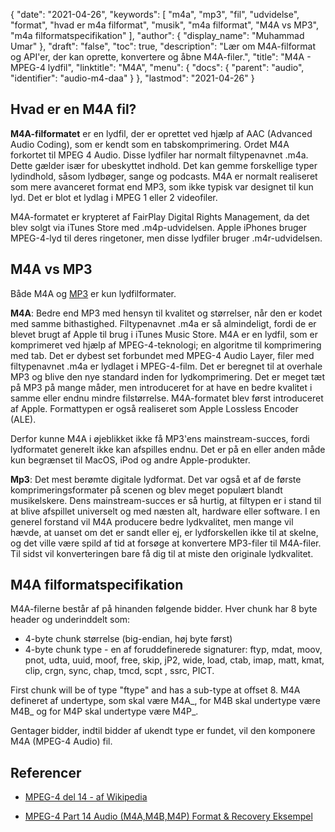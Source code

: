 {
  "date": "2021-04-26",
  "keywords": [
"m4a",
"mp3",
"fil",
"udvidelse",
"format",
"hvad er m4a filformat",
"musik",
"m4a filformat",
"M4A vs MP3",
"m4a filformatspecifikation"
],
  "author": {
    "display_name": "Muhammad Umar"
},
  "draft": "false",
  "toc": true,
  "description": "Lær om M4A-filformat og API'er, der kan oprette, konvertere og åbne M4A-filer.",
  "title": "M4A - MPEG-4 lydfil",
  "linktitle": "M4A",
  "menu": {
    "docs": {
      "parent": "audio",
      "identifier": "audio-m4-daa"
}
},
  "lastmod": "2021-04-26"
}

## Hvad er en M4A fil?

**M4A-filformatet** er en lydfil, der er oprettet ved hjælp af AAC (Advanced Audio Coding), som er kendt som en tabskomprimering. Ordet M4A forkortet til MPEG 4 Audio. Disse lydfiler har normalt filtypenavnet .m4a. Dette gælder især for ubeskyttet indhold. Det kan gemme forskellige typer lydindhold, såsom lydbøger, sange og podcasts. M4A er normalt realiseret som mere avanceret format end MP3, som ikke typisk var designet til kun lyd. Det er blot et lydlag i MPEG 1 eller 2 videofiler.

M4A-formatet er krypteret af FairPlay Digital Rights Management, da det blev solgt via iTunes Store med .m4p-udvidelsen. Apple iPhones bruger MPEG-4-lyd til deres ringetoner, men disse lydfiler bruger .m4r-udvidelsen.


## M4A vs MP3

Både M4A og [MP3](/audio/mp3/) er kun lydfilformater.

**M4A**: Bedre end MP3 med hensyn til kvalitet og størrelser, når den er kodet med samme bithastighed. Filtypenavnet .m4a er så almindeligt, fordi de er blevet brugt af Apple til brug i iTunes Music Store. M4A er en lydfil, som er komprimeret ved hjælp af MPEG-4-teknologi; en algoritme til komprimering med tab. Det er dybest set forbundet med MPEG-4 Audio Layer, filer med filtypenavnet .m4a er lydlaget i MPEG-4-film. Det er beregnet til at overhale MP3 og blive den nye standard inden for lydkomprimering. Det er meget tæt på MP3 på mange måder, men introduceret for at have en bedre kvalitet i samme eller endnu mindre filstørrelse. M4A-formatet blev først introduceret af Apple. Formattypen er også realiseret som Apple Lossless Encoder (ALE).

Derfor kunne M4A i øjeblikket ikke få MP3'ens mainstream-succes, fordi lydformatet generelt ikke kan afspilles endnu. Det er på en eller anden måde kun begrænset til MacOS, iPod og andre Apple-produkter.

**Mp3**: Det mest berømte digitale lydformat. Det var også et af de første komprimeringsformater på scenen og blev meget populært blandt musikelskere. Dens mainstream-succes er så hurtig, at filtypen er i stand til at blive afspillet universelt og med næsten alt, hardware eller software. I en generel forstand vil M4A producere bedre lydkvalitet, men mange vil hævde, at uanset om det er sandt eller ej, er lydforskellen ikke til at skelne, og det ville være spild af tid at forsøge at konvertere MP3-filer til M4A-filer. Til sidst vil konverteringen bare få dig til at miste den originale lydkvalitet.

## M4A filformatspecifikation

M4A-filerne består af på hinanden følgende bidder. Hver chunk har 8 byte header og underinddelt som:
- 4-byte chunk størrelse (big-endian, høj byte først)
- 4-byte chunk type - en af foruddefinerede signaturer: ftyp, mdat, moov, pnot, udta, uuid, moof, free, skip, jP2, wide, load, ctab, imap, matt, kmat, clip, crgn, sync, chap, tmcd, scpt , ssrc, PICT.

First chunk will be of type "ftype" and has a sub-type at offset 8. M4A defineret af undertype, som skal være M4A_, for M4B skal undertype være M4B_ og for M4P skal undertype være M4P_.

Gentager bidder, indtil bidder af ukendt type er fundet, vil den komponere M4A (MPEG-4 Audio) fil.

## Referencer ##

* [MPEG-4 del 14 - af Wikipedia](https://en.wikipedia.org/wiki/MPEG-4_Part_14)

* [MPEG-4 Part 14 Audio (M4A,M4B,M4P) Format & Recovery Eksempel](https://www.file-recovery.com/m4a-signature-format.htm)


